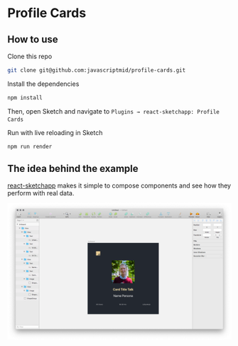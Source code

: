# Profile Cards

## How to use

Clone this repo

```bash
git clone git@github.com:javascriptmid/profile-cards.git
```

Install the dependencies

```bash
npm install
```

Then, open Sketch and navigate to `Plugins → react-sketchapp: Profile Cards`

Run with live reloading in Sketch

```bash
npm run render
```

## The idea behind the example

[react-sketchapp](https://github.com/airbnb/react-sketchapp) makes it simple to compose components and see how they perform with real data.

![examples-profile-cards](/assets/sketch.png)
